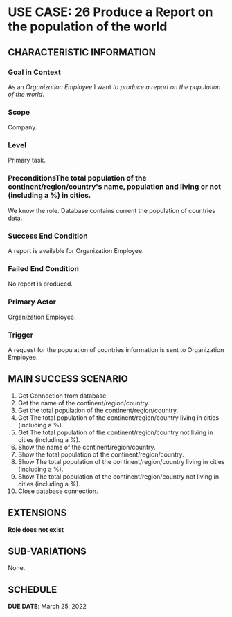 # USE CASE: 26 Produce a Report on the population of the world
## CHARACTERISTIC INFORMATION

### Goal in Context

As an *Organization Employee* I want *to produce a report on the population of the world*.

### Scope

Company.

### Level

Primary task.

### PreconditionsThe total population of the continent/region/country's name, population and living or not (including a %) in cities.

We know the role.  Database contains current the population of countries data.

### Success End Condition

A report is available for Organization Employee.

### Failed End Condition

No report is produced.

### Primary Actor

Organization Employee.

### Trigger

A request for the population of countries information is sent to Organization Employee.

## MAIN SUCCESS SCENARIO

1. Get Connection from database.
2. Get the name of the continent/region/country.
3. Get the total population of the continent/region/country.
4. Get The total population of the continent/region/country living in cities (including a %).
5. Get The total population of the continent/region/country not living in cities (including a %).
6. Show the name of the continent/region/country.
3. Show the total population of the continent/region/country.
4. Show The total population of the continent/region/country living in cities (including a %).
5. Show The total population of the continent/region/country not living in cities (including a %).
7. Close database connection.

## EXTENSIONS

**Role does not exist**

## SUB-VARIATIONS

None.

## SCHEDULE

**DUE DATE**: March 25, 2022
